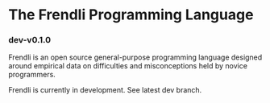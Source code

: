 # The Frendli Programming Language

### dev-v0.1.0

Frendli is an open source general-purpose programming language designed around empirical data on difficulties and misconceptions held by novice programmers.

Frendli is currently in development. See latest dev branch.
